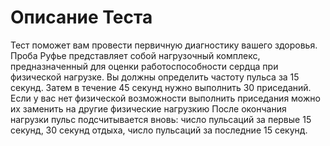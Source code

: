 # Описание Теста
Тест поможет вам провести первичную диагностику вашего здоровья.
Проба Руфье представляет собой нагрузочный комплекс, предназначенный для оценки работоспособности сердца при физической нагрузке.
Вы должны определить частоту пульса за 15 секунд.
Затем в течение 45 секунд нужно выполнить 30 приседаний. Если у вас нет физической возможности выполнить приседания можно их заменить на другие физические нагрузкию
После окончания нагрузки пульс подсчитывается вновь: число пульсаций за первые 15 секунд, 30 секунд отдыха, число пульсаций за последние 15 секунд.
